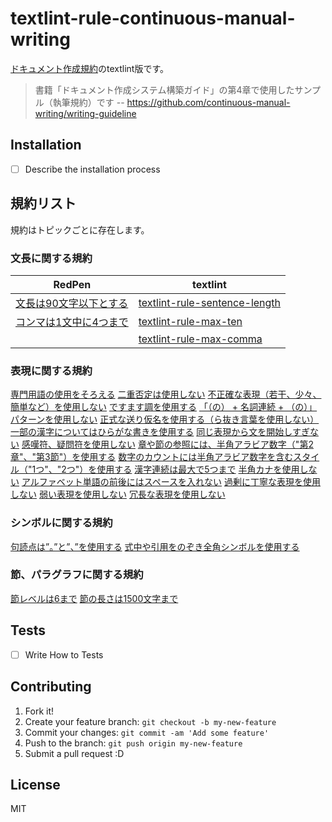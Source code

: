 # textlint-rule-continuous-manual-writing

[ドキュメント作成規約](https://github.com/continuous-manual-writing/writing-guideline/blob/master/writing-standard.md "ドキュメント作成規約")のtextlint版です。

> 書籍「ドキュメント作成システム構築ガイド」の第4章で使用したサンプル（執筆規約）です
> -- https://github.com/continuous-manual-writing/writing-guideline

## Installation

- [ ] Describe the installation process

## 規約リスト

規約はトピックごとに存在します。

### 文長に関する規約

| RedPen                   | textlint                                              |
|--------------------------|-------------------------------------------------------|
| [文長は90文字以下とする]   | [textlint-rule-sentence-length]                       |
| [コンマは1文中に4つまで]   | [textlint-rule-max-ten]                               |
|                          | [textlint-rule-max-comma]                             |

### 表現に関する規約

[専門用語の使用をそろえる][]
[二重否定は使用しない][]
[不正確な表現（若干、少々、簡単など）を使用しない][]
[ですます調を使用する][]
[「（の） + 名詞連続 + （の）」パターンを使用しない][]
[正式な送り仮名を使用する（ら抜き言葉を使用しない）][]
[一部の漢字についてはひらがな書きを使用する][]
[同じ表現から文を開始しすぎない][]
[感嘆符、疑問符を使用しない][]
[章や節の参照には、半角アラビア数字（"第2章"、"第3節"）を使用する][]
[数字のカウントには半角アラビア数字を含むスタイル（"1つ"、"2つ"）を使用する][]
[漢字連続は最大で5つまで][]
[半角カナを使用しない][]
[アルファベット単語の前後にはスペースを入れない][]
[過剰に丁寧な表現を使用しない][]
[弱い表現を使用しない][]
[冗長な表現を使用しない][]

### シンボルに関する規約

[句読点は”。”と”、”を使用する][]
[式中や引用をのぞき全角シンボルを使用する][]

### 節、パラグラフに関する規約

[節レベルは6まで][]
[節の長さは1500文字まで][]


## Tests

- [ ] Write How to Tests

## Contributing

1. Fork it!
2. Create your feature branch: `git checkout -b my-new-feature`
3. Commit your changes: `git commit -am 'Add some feature'`
4. Push to the branch: `git push origin my-new-feature`
5. Submit a pull request :D

## License

MIT


[文長は90文字以下とする]: https://github.com/continuous-manual-writing/book-source/blob/master/redpen-conf.xml#L3
[コンマは1文中に4つまで]: https://github.com/continuous-manual-writing/book-source/blob/master/redpen-conf.xml#L17
[専門用語の使用をそろえる]: https://github.com/continuous-manual-writing/book-source/blob/master/redpen-conf.xml#L10
[二重否定は使用しない]: https://github.com/continuous-manual-writing/book-source/blob/master/redpen-conf.xml#L28
[不正確な表現（若干、少々、簡単など）を使用しない]: https://github.com/continuous-manual-writing/book-source/blob/master/js/ambiguous-expression.js
[ですます調を使用する]: https://github.com/continuous-manual-writing/book-source/blob/master/redpen-conf.xml#L21
[「（の） + 名詞連続 + （の）」パターンを使用しない]: https://github.com/continuous-manual-writing/book-source/blob/master/js/doubled_no.js
[正式な送り仮名を使用する（ら抜き言葉を使用しない）]: https://github.com/continuous-manual-writing/book-source/blob/master/js/okurigana.js
[一部の漢字についてはひらがな書きを使用する]: https://github.com/continuous-manual-writing/book-source/blob/master/js/unsuggested-kanji.js
[同じ表現から文を開始しすぎない]: https://github.com/continuous-manual-writing/book-source/blob/master/redpen-conf.xml#L29
[感嘆符、疑問符を使用しない]: https://github.com/continuous-manual-writing/book-source/blob/master/js/japanese_emotional_sentence.js
[章や節の参照には、半角アラビア数字（"第2章"、"第3節"）を使用する]: https://github.com/continuous-manual-writing/book-source/blob/master/js/japanese_anchor_expression.js
[数字のカウントには半角アラビア数字を含むスタイル（"1つ"、"2つ"）を使用する]: https://github.com/continuous-manual-writing/book-source/blob/master/js/japanese_number_expression.js
[漢字連続は最大で5つまで]: https://github.com/continuous-manual-writing/book-source/blob/master/js/long_kanji_chain.js
[半角カナを使用しない]: https://github.com/continuous-manual-writing/book-source/blob/master/js/japanese_invalid_kana.js
[アルファベット単語の前後にはスペースを入れない]: https://github.com/continuous-manual-writing/book-source/blob/master/js/space_with_latin_word.js
[過剰に丁寧な表現を使用しない]: https://github.com/continuous-manual-writing/book-source/blob/master/js/japanese_too_polite_expressions.js
[弱い表現を使用しない]: https://github.com/continuous-manual-writing/book-source/blob/master/js/japanese_weak_expression.js
[冗長な表現を使用しない]: https://github.com/continuous-manual-writing/book-source/blob/master/js/redundant-ja-expression.js
[句読点は”。”と”、”を使用する]: https://github.com/continuous-manual-writing/book-source/blob/master/redpen-conf.xml#L6
[式中や引用をのぞき全角シンボルを使用する]: https://github.com/continuous-manual-writing/book-source/blob/master/redpen-conf.xml#L6
[節レベルは6まで]: https://github.com/continuous-manual-writing/book-source/blob/master/js/section_level_validator.js
[節の長さは1500文字まで]: https://github.com/continuous-manual-writing/book-source/blob/master/redpen-conf.xml#L14

[textlint-rule-sentence-length]: https://github.com/azu/textlint-rule-sentence-length  "azu/textlint-rule-sentence-length: textlint rule that limit Maximum Length of Sentence."
[textlint-rule-max-ten]: https://github.com/azu/textlint-rule-max-ten  "azu/textlint-rule-max-ten: textlint rule that limit maxinum ten(、) count of sentence."
[textlint-rule-max-comma]: https://github.com/azu/textlint-rule-max-comma  "azu/textlint-rule-max-comma: textlint rule is that limit maximum comma(,) count of sentence."